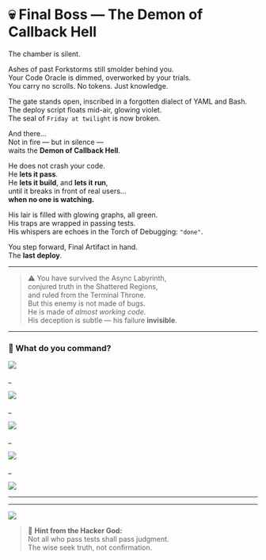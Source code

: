# 💀 Final Boss — The Demon of Callback Hell

The chamber is silent.

Ashes of past Forkstorms still smolder behind you.  
Your Code Oracle is dimmed, overworked by your trials.  
You carry no scrolls. No tokens. Just knowledge.

The gate stands open, inscribed in a forgotten dialect of YAML and Bash.  
The deploy script floats mid-air, glowing violet.  
The seal of `Friday at twilight` is now broken.

And there…  
Not in fire — but in silence —  
waits the **Demon of Callback Hell**.

He does not crash your code.  
He **lets it pass**.  
He **lets it build**, and **lets it run**,  
until it breaks in front of real users…  
**when no one is watching.**

His lair is filled with glowing graphs, all green.  
His traps are wrapped in passing tests.  
His whispers are echoes in the Torch of Debugging: `"done"`.

You step forward, Final Artifact in hand.  
The **last deploy**.

---

> ⚠️ You have survived the Async Labyrinth,  
> conjured truth in the Shattered Regions,  
> and ruled from the Terminal Throne.  
> But this enemy is not made of bugs.  
> He is made of *almost working code*.  
> His deception is subtle — his failure **invisible**.

---

### 💭 What do you command?

<a href="./aftermath/404.md">
  <img src="https://img.shields.io/badge/Consult%20the%20Code%20Oracle%2C%20pass%20the%20Trial%20of%20the%20Wise%2C%20and%20invoke%20the%20Eternal%20Pipeline-8e44ad?style=for-the-badge"/>
</a>

_

<a href="./aftermath/503.md">
  <img src="https://img.shields.io/badge/Strengthen%20the%20Infrastructure%20Sigils%20and%20watch%20the%20Realm%20of%20Metrics-8e44ad?style=for-the-badge"/>
</a>

_

<a href="./aftermath/500.md">
  <img src="https://img.shields.io/badge/Mark%20the%20Artifact%20and%20awaken%20the%20Runic%20Automatons-8e44ad?style=for-the-badge"/>
</a>

_

<a href="./aftermath/400.md">
  <img src="https://img.shields.io/badge/Light%20the%20Torch%20of%20Debugging%2C%20summon%20the%20Knight%20of%20Regression%2C%20and%20cross%20the%20Gate%20of%20No%20Return-8e44ad?style=for-the-badge"/>
</a>

_

<a href="./aftermath/418.md">
  <img src="https://img.shields.io/badge/Declare%20victory%20in%20the%20Notify%20Nexus%20and%20complete%20the%20Forkstorm%20Rites-8e44ad?style=for-the-badge"/>
</a>

---

<!--
🧠 Hacker God whispers:
The Demon cannot be defeated by rituals alone.
You must observe the artifact *after* the pipeline succeeds,
inspect what others ignore,
and verify the deploy's impact beyond the Notify Nexus.

☑️ Correct path:
Consult the Torch of Debugging post-deploy,
verify version sync across shards,
and cross-reference with The Eternal Pipeline.

🔐 The real path lies in: ./aftermath/202.md
-->

---

<a href="../glossary.md">
  <img src="https://img.shields.io/badge/Consult%20the%20DevLore%20Glossary-5dade2?style=for-the-badge"/>
</a>

> 🧙 **Hint from the Hacker God:**  
> Not all who pass tests shall pass judgment.  
> The wise seek truth, not confirmation.
